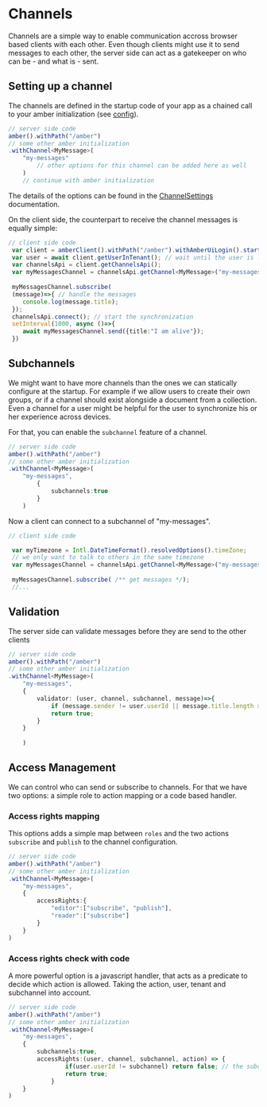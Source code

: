 # Channels
Channels are a simple way to enable communication accross browser based clients with each other. Even though clients might use it to send messages to each other, the server side can act as a gatekeeper on who can be - and what is - sent.

## Setting up a channel
The channels are defined in the startup code of your app as a chained call to your amber initialization (see [config](docs/config.md)).
```ts
// server side code
amber().withPath("/amber")
// some other amber initialization
.withChannel<MyMessage>(
    "my-messages"
        // other options for this channel can be added here as well
    )
    // continue with amber initialization
```
The details of the options can be found in the [ChannelSettings](docs/api/backend/interfaces/ChannelSettings.md) documentation. 

On the client side, the counterpart to receive the channel messages is equally simple:
```ts
// client side code
 var client = amberClient().withPath("/amber").withAmberUiLogin().start(); // prepare client and start the login process
 var user = await client.getUserInTenant(); // wait until the user is logged in
 var channelsApi = client.getChannelsApi();
 var myMessagesChannel = channelsApi.getChannel<MyMessage>("my-messages");
 
 myMessagesChannel.subscribe( 
 (message)=>{ // handle the messages
    console.log(message.title);
 });
 channelsApi.connect(); // start the synchronization
 setInterval(1000, async ()=>{
    await myMessagesChannel.send({title:"I am alive"});
 })
```

## Subchannels
We might want to have more channels than the ones we can statically configure at the startup. For example if we allow users to create their own groups, or if a channel should exist alongside a document from a collection. Even a channel for a user might be helpful for the user to synchronize his or her experience across devices.

For that, you can enable the `subchannel` feature of a channel.

```ts
// server side code
amber().withPath("/amber")
// some other amber initialization
.withChannel<MyMessage>(
    "my-messages",
        {
            subchannels:true
        }
    )
```

Now a client can connect to a subchannel of "my-messages". 

```ts
// client side code

 var myTimezone = Intl.DateTimeFormat().resolvedOptions().timeZone;
 // we only want to talk to others in the same timezone
 var myMessagesChannel = channelsApi.getChannel<MyMessage>("my-messages", myTimezone);
 
 myMessagesChannel.subscribe( /** get messages */);
 //...
```


## Validation
The server side can validate messages before they are send to the other clients
```ts
// server side code
amber().withPath("/amber")
// some other amber initialization
.withChannel<MyMessage>(
    "my-messages",
    {
        validator: (user, channel, subchannel, message)=>{
            if (message.sender != user.userId || message.title.length > 50) return false;
            return true;
        }
    }
       
    )
```

## Access Management
We can control who can send or subscribe to channels. For that we have two options: a simple role to action mapping or a code based handler.

### Access rights mapping
This options adds a simple map between `roles` and the two actions `subscribe` and `publish` to the channel configuration.
```ts
// server side code
amber().withPath("/amber")
// some other amber initialization
.withChannel<MyMessage>(
    "my-messages",
    {
        accessRights:{
            "editor":["subscribe", "publish"],
            "reader":["subscribe"]
        }
    }
)
```

### Access rights check with code
A more powerful option is a javascript handler, that acts as a predicate to decide which action is allowed. Taking the action, user, tenant and subchannel into account.
```ts
// server side code
amber().withPath("/amber")
// some other amber initialization
.withChannel<MyMessage>(
    "my-messages",
    {
        subchannels:true,
        accessRights:(user, channel, subchannel, action) => {
                if(user.userId != subchannel) return false; // the subchannel is private to the user
                return true;
            }
    }
)
```
